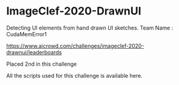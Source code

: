 # ImageClef-2020-DrawnUI
Detecting UI elements from hand drawn UI sketches.
Team Name : CudaMemError1

https://www.aicrowd.com/challenges/imageclef-2020-drawnui/leaderboards

Placed 2nd in this challenge 

All the scripts used for this challenge is available here.
